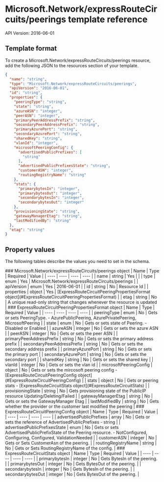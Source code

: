 # Microsoft.Network/expressRouteCircuits/peerings template reference
API Version: 2016-06-01
## Template format

To create a Microsoft.Network/expressRouteCircuits/peerings resource, add the following JSON to the resources section of your template.

```json
{
  "name": "string",
  "type": "Microsoft.Network/expressRouteCircuits/peerings",
  "apiVersion": "2016-06-01",
  "id": "string",
  "properties": {
    "peeringType": "string",
    "state": "string",
    "azureASN": "integer",
    "peerASN": "integer",
    "primaryPeerAddressPrefix": "string",
    "secondaryPeerAddressPrefix": "string",
    "primaryAzurePort": "string",
    "secondaryAzurePort": "string",
    "sharedKey": "string",
    "vlanId": "integer",
    "microsoftPeeringConfig": {
      "advertisedPublicPrefixes": [
        "string"
      ],
      "advertisedPublicPrefixesState": "string",
      "customerASN": "integer",
      "routingRegistryName": "string"
    },
    "stats": {
      "primarybytesIn": "integer",
      "primarybytesOut": "integer",
      "secondarybytesIn": "integer",
      "secondarybytesOut": "integer"
    },
    "provisioningState": "string",
    "gatewayManagerEtag": "string",
    "lastModifiedBy": "string"
  },
  "etag": "string"
}
```
## Property values

The following tables describe the values you need to set in the schema.

<a id="Microsoft.Network/expressRouteCircuits/peerings" />
### Microsoft.Network/expressRouteCircuits/peerings object
|  Name | Type | Required | Value |
|  ---- | ---- | ---- | ---- |
|  name | string | Yes |  |
|  type | enum | Yes | Microsoft.Network/expressRouteCircuits/peerings |
|  apiVersion | enum | Yes | 2016-06-01 |
|  id | string | No | Resource Id |
|  properties | object | Yes | [ExpressRouteCircuitPeeringPropertiesFormat object](#ExpressRouteCircuitPeeringPropertiesFormat) |
|  etag | string | No | A unique read-only string that changes whenever the resource is updated |


<a id="ExpressRouteCircuitPeeringPropertiesFormat" />
### ExpressRouteCircuitPeeringPropertiesFormat object
|  Name | Type | Required | Value |
|  ---- | ---- | ---- | ---- |
|  peeringType | enum | No | Gets or sets PeeringType. - AzurePublicPeering, AzurePrivatePeering, MicrosoftPeering |
|  state | enum | No | Gets or sets state of Peering. - Disabled or Enabled |
|  azureASN | integer | No | Gets or sets the azure ASN |
|  peerASN | integer | No | Gets or sets the peer ASN |
|  primaryPeerAddressPrefix | string | No | Gets or sets the primary address prefix |
|  secondaryPeerAddressPrefix | string | No | Gets or sets the secondary address prefix |
|  primaryAzurePort | string | No | Gets or sets the primary port |
|  secondaryAzurePort | string | No | Gets or sets the secondary port |
|  sharedKey | string | No | Gets or sets the shared key |
|  vlanId | integer | No | Gets or sets the vlan id |
|  microsoftPeeringConfig | object | No | Gets or sets the mircosoft peering config - [ExpressRouteCircuitPeeringConfig object](#ExpressRouteCircuitPeeringConfig) |
|  stats | object | No | Gets or peering stats - [ExpressRouteCircuitStats object](#ExpressRouteCircuitStats) |
|  provisioningState | string | No | Gets provisioning state of the PublicIP resource Updating/Deleting/Failed |
|  gatewayManagerEtag | string | No | Gets or sets the GatewayManager Etag |
|  lastModifiedBy | string | No | Gets whether the provider or the customer last modified the peering |


<a id="ExpressRouteCircuitPeeringConfig" />
### ExpressRouteCircuitPeeringConfig object
|  Name | Type | Required | Value |
|  ---- | ---- | ---- | ---- |
|  advertisedPublicPrefixes | array | No | Gets or sets the reference of AdvertisedPublicPrefixes - string |
|  advertisedPublicPrefixesState | enum | No | Gets or sets AdvertisedPublicPrefixState of the Peering resource. - NotConfigured, Configuring, Configured, ValidationNeeded |
|  customerASN | integer | No | Gets or Sets CustomerAsn of the peering. |
|  routingRegistryName | string | No | Gets or Sets RoutingRegistryName of the config. |


<a id="ExpressRouteCircuitStats" />
### ExpressRouteCircuitStats object
|  Name | Type | Required | Value |
|  ---- | ---- | ---- | ---- |
|  primarybytesIn | integer | No | Gets BytesIn of the peering. |
|  primarybytesOut | integer | No | Gets BytesOut of the peering. |
|  secondarybytesIn | integer | No | Gets BytesIn of the peering. |
|  secondarybytesOut | integer | No | Gets BytesOut of the peering. |

